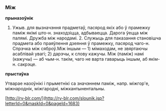 ### Між
**прыназоўнік**

1. Ужыв. для вызначэння прадметаў, пасярод якіх або ў прамежку паміж якімі што-н. знаходзіцца, адбываецца. Дарога ўецца між палямі. Дружба між народамі. 2. Служыць для паказання становішча прадмета або праяўлення дзеяння ў прамежку, пасярод чаго-н. Спрэчка між сяброў.Між іншым — 1) мімаходам, не звяртаючы асаблівай увагі; 2) дарэчы, к слову кажучы. Між (паміж) намі (кажучы) — аб чым-н. такім, чаго не варта гаварыць іншым, аб якім-н. сакрэце.

**прыстаўка**

Утварае назоўнікі і прыметнікі са значэннем паміж, напр. міжгор'е, міжнароднік, міжгародні, міжкантынентальны.

<a rel="author">[http://rv-blr.com/](http://rv-blr.com/slounik.jsp?letterId=0&maskId=0&pageId=1683)</a>
